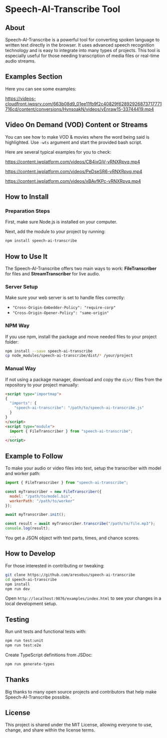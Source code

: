 # Speech-AI-Transcribe Tool

## About

Speech-AI-Transcribe is a powerful tool for converting spoken language to written text directly in the browser. It uses advanced speech recognition technology and is easy to integrate into many types of projects. This tool is especially useful for those needing transcription of media files or real-time audio streams.

## Examples Section

Here you can see some examples:

https://videos-cloudfront.jwpsrv.com/663b08d9_01ee11fb9f2c40829f62892926873717771716cd/content/conversions/HvnsoakN/videos/vEnraw15-33744419.mp4

## Video On Demand (VOD) Content or Streams

You can see how to make VOD & movies where the word being said is highlighted. Use `-wts` argument and start the provided bash script. 

Here are several typical examples for you to check:

https://content.jwplatform.com/videos/CB4ixGjV-vRNXRpvq.mp4

https://content.jwplatform.com/videos/PeDseSR6-vRNXRpvq.mp4

https://content.jwplatform.com/videos/xBAvfKPc-vRNXRpvq.mp4


## How to Install

### Preparation Steps

First, make sure Node.js is installed on your computer.

Next, add the module to your project by running:

```bash
npm install speech-ai-transcribe
```

## How to Use It

The Speech-AI-Transcribe offers two main ways to work: **FileTranscriber** for files and **StreamTranscriber** for live audio.

### Server Setup

Make sure your web server is set to handle files correctly:

- `"Cross-Origin-Embedder-Policy": "require-corp"`
- `"Cross-Origin-Opener-Policy": "same-origin"`

### NPM Way

If you use npm, install the package and move needed files to your project folder:

```bash
npm install --save speech-ai-transcribe
cp node_modules/speech-ai-transcribe/dist/* /your/project
```

### Manual Way

If not using a package manager, download and copy the `dist/` files from the repository to your project manually:

```html
<script type="importmap">
{
  "imports": {
    "speech-ai-transcribe": "/path/to/speech-ai-transcribe.js"
  }
}
</script>
<script type="module">
  import { FileTranscriber } from "speech-ai-transcribe";
  ...
</script>
```

## Example to Follow

To make your audio or video files into text, setup the transcriber with model and worker path:

```js
import { FileTranscriber } from "speech-ai-transcribe";

const myTranscriber = new FileTranscriber({
  model: "/path/to/model.bin",
  workerPath: "/path/to/worker"
});

await myTranscriber.init();

const result = await myTranscriber.transcribe("/path/to/file.mp3");
console.log(result);
```

You get a JSON object with text parts, times, and chance scores.

## How to Develop

For those interested in contributing or tweaking:

```bash
git clone https://github.com/aresobus/speech-ai-transcribe
cd speech-ai-transcribe
npm install
npm run dev
```

Open `http://localhost:9876/examples/index.html` to see your changes in a local development setup.


## Testing

Run unit tests and functional tests with:

```bash
npm run test:unit
npm run test:e2e
```

Create TypeScript definitions from JSDoc:

```bash
npm run generate-types
```

## Thanks

Big thanks to many open source projects and contributors that help make Speech-AI-Transcribe possible.

## License

This project is shared under the MIT License, allowing everyone to use, change, and share within the license terms.